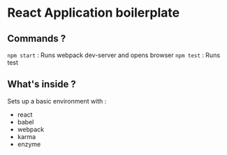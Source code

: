 # React Application boilerplate

## Commands ?

`npm start` : Runs webpack dev-server and opens browser
`npm test` : Runs test

## What's inside ?

Sets up a basic environment with :

* react
* babel
* webpack
* karma
* enzyme
